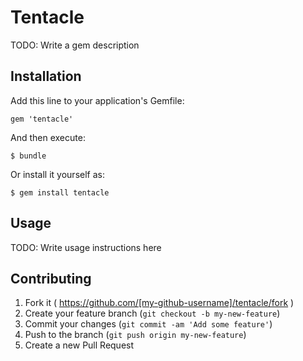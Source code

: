 # Tentacle

TODO: Write a gem description

## Installation

Add this line to your application's Gemfile:

    gem 'tentacle'

And then execute:

    $ bundle

Or install it yourself as:

    $ gem install tentacle

## Usage

TODO: Write usage instructions here

## Contributing

1. Fork it ( https://github.com/[my-github-username]/tentacle/fork )
2. Create your feature branch (`git checkout -b my-new-feature`)
3. Commit your changes (`git commit -am 'Add some feature'`)
4. Push to the branch (`git push origin my-new-feature`)
5. Create a new Pull Request
